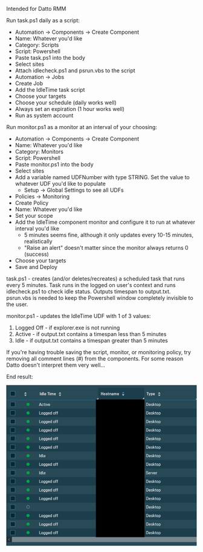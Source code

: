 Intended for Datto RMM

Run task.ps1 daily as a script:
- Automation -> Components -> Create Component
- Name: Whatever you'd like
- Category: Scripts
- Script: Powershell
- Paste task.ps1 into the body
- Select sites
- Attach idlecheck.ps1 and psrun.vbs to the script
- Automation -> Jobs
- Create Job
- Add the IdleTime task script
- Choose your targets
- Choose your schedule (daily works well)
- Always set an expiration (1 hour works well)
- Run as system account

Run monitor.ps1 as a monitor at an interval of your choosing:
- Automation -> Components -> Create Component
- Name: Whatever you'd like
- Category: Monitors
- Script: Powershell
- Paste monitor.ps1 into the body
- Select sites
- Add a variable named UDFNumber with type STRING. Set the value to whatever UDF you'd like to populate
  - Setup -> Global Settings to see all UDFs
- Policies -> Monitoring
- Create Policy
- Name: Whatever you'd like
- Set your scope
- Add the IdleTime component monitor and configure it to run at whatever interval you'd like
  - 5 minutes seems fine, although it only updates every 10-15 minutes, realistically
  - "Raise an alert" doesn't matter since the monitor always returns 0 (success)
- Choose your targets
- Save and Deploy

task.ps1 - creates (and/or deletes/recreates) a scheduled task that runs every 5 minutes. Task runs in the logged on user's context and runs idlecheck.ps1 to check idle status. Outputs timespan to output.txt. psrun.vbs is needed to keep the Powershell window completely invisible to the user.

monitor.ps1 - updates the IdleTime UDF with 1 of 3 values:
  1. Logged Off - if explorer.exe is not running
  2. Active - if output.txt contains a timespan less than 5 minutes
  3. Idle - if output.txt contains a timespan greater than 5 minutes

If you're having trouble saving the script, monitor, or monitoring policy, try removing all comment lines (#) from the components. For some reason Datto doesn't interpret them very well...

End result:

![plot](https://github.com/kevinoriley/idletime/blob/main/idletime.png)

